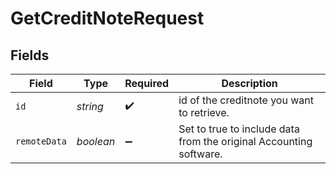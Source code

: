 # GetCreditNoteRequest


## Fields

| Field                                                              | Type                                                               | Required                                                           | Description                                                        |
| ------------------------------------------------------------------ | ------------------------------------------------------------------ | ------------------------------------------------------------------ | ------------------------------------------------------------------ |
| `id`                                                               | *string*                                                           | :heavy_check_mark:                                                 | id of the creditnote you want to retrieve.                         |
| `remoteData`                                                       | *boolean*                                                          | :heavy_minus_sign:                                                 | Set to true to include data from the original Accounting software. |